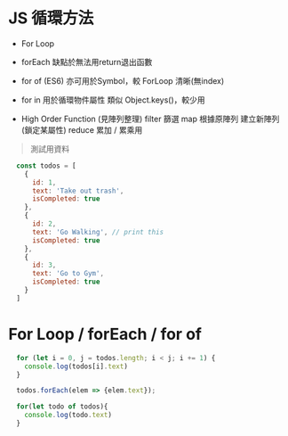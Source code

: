 # JS 循環方法
- For Loop 

- forEach 缺點於無法用return退出函數

- for of (ES6) 
亦可用於Symbol，較 ForLoop 清晰(無index)

- for in 用於循環物件屬性
類似 Object.keys()，較少用

- High Order Function (見陣列整理)
filter 篩選
map  根據原陣列 建立新陣列 (鎖定某屬性)
reduce 累加 / 累乘用

> 測試用資料
```js
  const todos = [
    {
      id: 1,
      text: 'Take out trash',
      isCompleted: true
    },
    {
      id: 2,
      text: 'Go Walking', // print this
      isCompleted: true
    },
    {
      id: 3,
      text: 'Go to Gym',
      isCompleted: true
    }
  ]
```


# For Loop / forEach / for of
```js
  for (let i = 0, j = todos.length; i < j; i += 1) {
    console.log(todos[i].text)
  }

  todos.forEach(elem => {elem.text});

  for(let todo of todos){
    console.log(todo.text)
  }
```